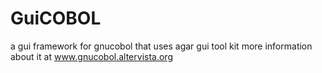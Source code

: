 # GuiCOBOL
a gui framework for gnucobol that uses agar gui tool kit more information about it at www.gnucobol.altervista.org
